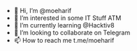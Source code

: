 - 👋 Hi, I’m @moeharif
- 👀 I’m interested in some IT Stuff ATM
- 🌱 I’m currently learning @Hacktiv8
- 💞️ I’m looking to collaborate on Telegram
- 📫 How to reach me t.me/moeharif

<!---
moeharif/moeharif is a ✨ special ✨ repository because its `README.md` (this file) appears on your GitHub profile.
You can click the Preview link to take a look at your changes.
--->
